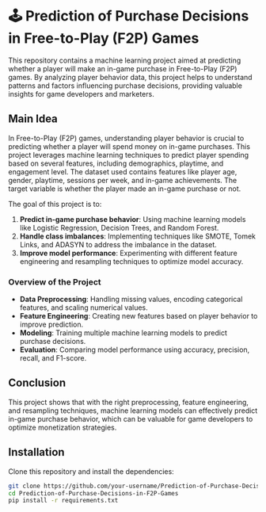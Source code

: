 # 🕹️ Prediction of Purchase Decisions in Free-to-Play (F2P) Games

This repository contains a machine learning project aimed at predicting whether a player will make an in-game purchase in Free-to-Play (F2P) games. By analyzing player behavior data, this project helps to understand patterns and factors influencing purchase decisions, providing valuable insights for game developers and marketers.

## Main Idea

In Free-to-Play (F2P) games, understanding player behavior is crucial to predicting whether a player will spend money on in-game purchases. This project leverages machine learning techniques to predict player spending based on several features, including demographics, playtime, and engagement level. The dataset used contains features like player age, gender, playtime, sessions per week, and in-game achievements. The target variable is whether the player made an in-game purchase or not.

The goal of this project is to:
1. **Predict in-game purchase behavior**: Using machine learning models like Logistic Regression, Decision Trees, and Random Forest.
2. **Handle class imbalances**: Implementing techniques like SMOTE, Tomek Links, and ADASYN to address the imbalance in the dataset.
3. **Improve model performance**: Experimenting with different feature engineering and resampling techniques to optimize model accuracy.

### Overview of the Project

- **Data Preprocessing**: Handling missing values, encoding categorical features, and scaling numerical values.
- **Feature Engineering**: Creating new features based on player behavior to improve prediction.
- **Modeling**: Training multiple machine learning models to predict purchase decisions.
- **Evaluation**: Comparing model performance using accuracy, precision, recall, and F1-score.

## Conclusion

This project shows that with the right preprocessing, feature engineering, and resampling techniques, machine learning models can effectively predict in-game purchase behavior, which can be valuable for game developers to optimize monetization strategies.

## Installation

Clone this repository and install the dependencies:

```bash
git clone https://github.com/your-username/Prediction-of-Purchase-Decisions-in-F2P-Games.git
cd Prediction-of-Purchase-Decisions-in-F2P-Games
pip install -r requirements.txt

